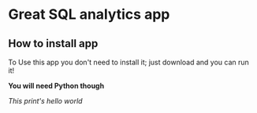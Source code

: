 # Great SQL analytics app

## How to install app

To Use this app you don't need to install it; just download and you can run it!

**You will need Python though**

_This print's hello world_
